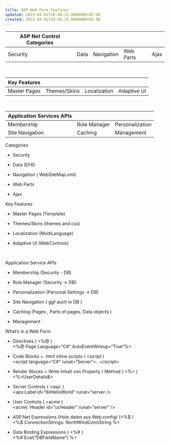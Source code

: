 ```yaml
---
title: ASP Web Form Features
updated: 2015-04-01T20:48:23.0000000+02:00
created: 2015-04-01T20:36:23.0000000+02:00
---
```



| ASP Net Control Categories |      |            |           |      |
|----------------------------|------|------------|-----------|------|
| Security                   | Data | Navigation | Web Parts | Ajax |

 

| Key Features |              |              |             |
|--------------|--------------|--------------|-------------|
| Master Pages | Themes/Skins | Localization | Adaptive UI |

 

| Application Services APIs |              |                 |
|---------------------------|--------------|-----------------|
| Membership                | Role Manager | Personalization |
| Site Navigation           | Caching      | Management      |

Categories

-   Security

-   Data (EF6)

-   Navigation ( WebSiteMap.xml)

-   Web Parts

-   Ajax

Key Features

-   Master Pages (Template)

-   Themes/Skins (themes and css)

-   Localization (MultiLanguage)

-   Adaptive UI (WebControls)

 

Application Service APIs

-   Membership (Security - DB)

-   Role Manager (Security -> DB)

-   Personalization (Personal Settings -> DB)

-   Site Navigation ( ggf auch in DB )

-   Caching (Pages , Parts of pages, Data objects )

-   Management

What’s in a Web Form

-   Directives ( \<%@ )  
    \<%@ Page Language=“C#“ AutoEventWireup=“True“%>

-   Code Blocks = .html inline scripts ( \<script )  
    \<script language=“C#“ runat=“Server“>…\</script>

-   Render Blocks = Write Inhalt von Property / Method ( \<%= )  
    \<%=UserDetails&>

-   Server Controls ( \<asp: )  
    \<aps:Label id=“lblHelloWorld“ runat=“server />

-   User Controls ( \<acme )  
    \<acme: Header id=”ucHeader” runat=”server” />

-   ASP.Net Expressions (Hole daten aus Web.config) (\<%$ )  
    \<%$ ConnectionStrings: NorthWindConnString %>

-   Data Binding Expressions ( \<%# )  
    \<%# Eval(“DBFieldName”) %>

​